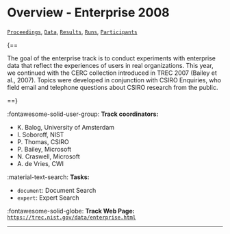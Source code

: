 # Overview - Enterprise 2008

[`Proceedings`](./proceedings.md), [`Data`](./data.md), [`Results`](./results.md), [`Runs`](./runs.md), [`Participants`](./participants.md)

{==

The goal of the enterprise track is to conduct experiments with enterprise data that reflect the experiences of users in real organizations. This year, we continued with the CERC collection introduced in TREC 2007 (Bailey et al., 2007). Topics were developed in conjunction with CSIRO Enquiries, who field email and telephone questions about CSIRO research from the public.

==}

:fontawesome-solid-user-group: **Track coordinators:**

- K. Balog, University of Amsterdam 
- I. Soboroff, NIST 
- P. Thomas, CSIRO 
- P. Bailey, Microsoft 
- N. Craswell, Microsoft 
- A. de Vries, CWI 

:material-text-search: **Tasks:**

- `document`: Document Search 
- `expert`: Expert Search 

:fontawesome-solid-globe: **Track Web Page:** [`https://trec.nist.gov/data/enterprise.html`](https://trec.nist.gov/data/enterprise.html) 

---

